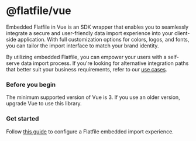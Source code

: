 # @flatfile/vue

Embedded Flatfile in Vue is an SDK wrapper that enables you to seamlessly integrate a secure and user-friendly data import experience into your client-side application. With full customization options for colors, logos, and fonts, you can tailor the import interface to match your brand identity.

By utilizing embedded Flatfile, you can empower your users with a self-serve data import process. If you're looking for alternative integration paths that better suit your business requirements, refer to our [use cases](https://flatfile.com/docs/core-paths/).

### Before you begin

The minimum supported version of Vue is 3. If you use an older version, upgrade Vue to use this library.

### Get started

Follow [this guide](https://flatfile.com/docs/core-paths/embedding) to configure a Flatfile embedded import experience.
